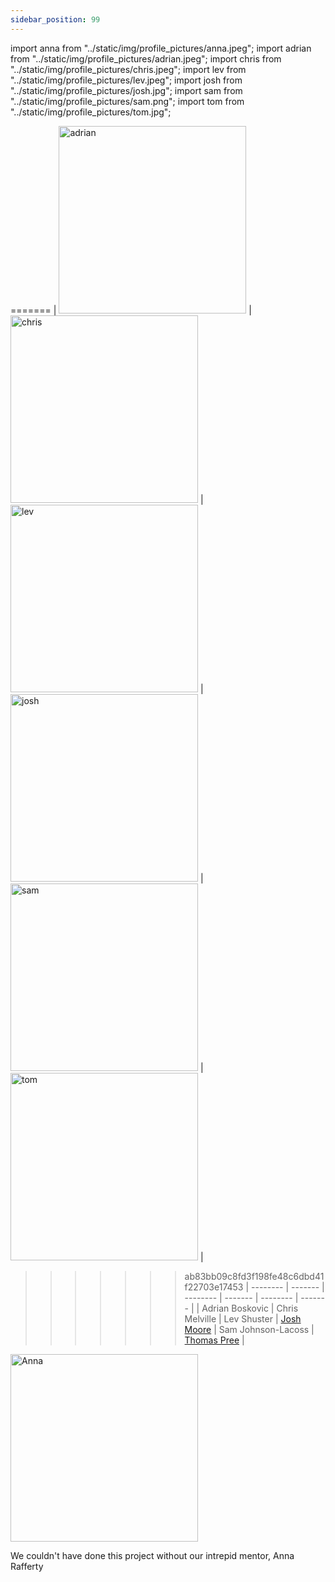 ```yaml
---
sidebar_position: 99
---
```


import anna from "../static/img/profile_pictures/anna.jpeg";
import adrian from "../static/img/profile_pictures/adrian.jpeg";
import chris from "../static/img/profile_pictures/chris.jpeg";
import lev from "../static/img/profile_pictures/lev.jpeg";
import josh from "../static/img/profile_pictures/josh.jpg";
import sam from "../static/img/profile_pictures/sam.png";
import tom from "../static/img/profile_pictures/tom.jpg";


=======
| <img src={adrian} alt="adrian" width="300"></img> | <img src={chris} alt="chris" width="300"></img> | <img src={lev} alt="lev" width="300"></img> | <img src={josh} alt="josh" width="300"></img> | <img src={sam} alt="sam" width="300"></img> | <img src={tom} alt="tom" width="300"></img> |
>>>>>>> ab83bb09c8fd3f198fe48c6dbd41f22703e17453
| -------- | ------- | -------- | ------- | -------- | ------- |
| Adrian Boskovic | Chris Melville | Lev Shuster | [Josh Moore](https://learnmoore.org/josh/) | Sam Johnson-Lacoss | [Thomas Pree](mailto:tomrpree@gmail.com) |


<img src={anna} alt="Anna" width="300"></img>

We couldn't have done this project without our intrepid mentor, Anna Rafferty
